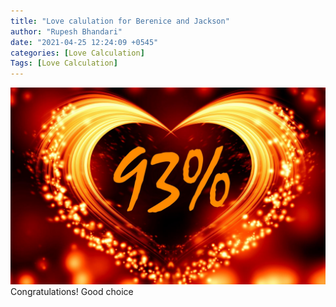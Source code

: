 ```yaml
---
title: "Love calulation for Berenice and Jackson"
author: "Rupesh Bhandari"
date: "2021-04-25 12:24:09 +0545"
categories: [Love Calculation]
Tags: [Love Calculation]
---
```


![Match Picture](/assets/img/lovecal/Berenice-Jackson.jpg)
Congratulations! Good choice
    